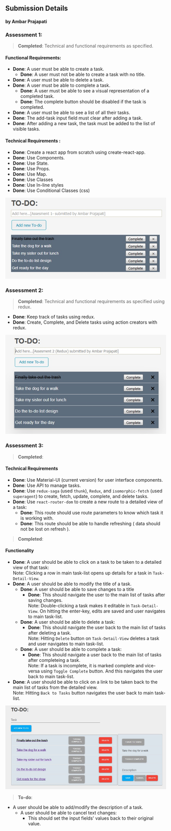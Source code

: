 ## Submission Details
#### by Ambar Prajapati

### Assessment 1:		
> **Completed**: Technical and functional requirements as specified.
#### Functional Requirements:
* **Done**: A user must be able to create a task.
	* **Done**: A user must not be able to create a task with no title.
* **Done**: A user must be able to delete a task.
* **Done**: A user must be able to complete a task.
	* **Done**: A user must be able to see a visual representation of a completed task.
	* **Done**: The complete button should be disabled if the task is completed.
* **Done**: A user must be able to see a list of all their tasks.
* **Done**: The add-task input field must clear after adding a task.
* **Done**: After adding a new task, the task must be added to the list of visible tasks.

#### Technical Requirements :
* **Done**: Create a react app from scratch using create-react-app.
* **Done**: Use Components.
* **Done**: Use State.
* **Done**: Use Props.
* **Done**: Use Map.
* **Done**: Use Classes
* **Done**: Use In-line styles
* **Done**: Use Conditional Classes (css)

<img src="https://github.com/ambarprajapati/submission/blob/master/image1.jpg" />

### Assessment 2:		
> **Completed**: Technical and functional requirements as specified using redux.
* **Done**: Keep track of tasks using redux.
* **Done**: Create, Complete, and Delete tasks using action creators with redux.

<img src="https://github.com/ambarprajapati/submission/blob/master/image2.jpg" />


### Assessment 3:

> **Completed**:
#### Technical Requirements

* **Done**: Use Material-UI (current version) for user interface components.
* **Done**: Use API to manage tasks.
* **Done**: Use `redux-saga` (used `thunk`), `Redux`, and `isomorphic-fetch` (used `superagent`) to create, fetch, update, complete, and delete tasks.
* **Done**: Use `react-router-dom` to create a new route to a detailed view of a task:
  * **Done**:  This route should use route parameters to know which task it is working with.
  * **Done**:  This route should be able to handle refreshing ( data should not be lost on refresh ).

> **Completed**:
#### Functionality

* **Done**: A user should be able to click on a task to be taken to a detailed view of that task:
<br>Note: Clicking a row in main task-list opens up details for a task in `Task-Detail-View`.
* **Done**: A user should be able to modify the title of a task.
  * **Done**: A user should be able to save changes to a title
    * **Done**: This should navigate the user to the main list of tasks after saving changes.
    <br>Note: Double-clicking a task makes it editable in `Task-Detail-View`. On hitting the enter-key, edits are saved and user navigates to main task-list.
  * **Done**: A user should be able to delete a task:
    * **Done**: This should navigate the user back to the main list of tasks after deleting a task.
      <br>Note: Hitting `Delete` button on `Task-Detail-View` deletes a task and user navigates to main task-list.
  * **Done**: A user should be able to complete a task:
    * **Done**: This should navigate a user back to the main list of tasks after completeing a task.
    	<br>Note: If a task is incomplete, it is marked complete and vice-versa using `Toggle Complete` button. And this navigates the user back to main task-list.
* **Done**: A user should be able to click on a link to be taken back to the main list of tasks from the detailed view.
    <br>Note: Hitting `Back to Tasks` button navigates the user back to main task-list.
<img src="https://github.com/ambarprajapati/submission/blob/master/image3v3.jpg" />

> **To-do**:
* A user should be able to add/modify the description of a task.
  * A user should be able to cancel text changes:
    * This should set the input fields' values back to their original value.
